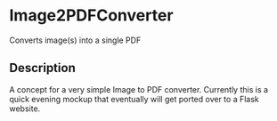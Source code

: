 # Image2PDFConverter
Converts image(s) into a single PDF

## Description
A concept for a very simple Image to PDF converter. 
Currently this is a quick evening mockup that eventually will get ported over to a Flask website.
